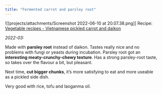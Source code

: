 ```yaml
---
title: "Fermented carrot and parsley root"
---
```


![[projects/attachments/Screenshot 2022-06-10 at 20.07.38.png]]
Recipe: [Vegetable recipes - Vietnamese pickled carrot and daikon](projects/fermentation/Vegetable%20recipes.md#Vietnamese%20pickled%20carrot%20and%20daikon)

_2022-03:_

Made with **parsley root** instead of daikon. 
Tastes really nice and no problems with fungi or yeasts during incubation. Parsley root got an **interesting meaty-crunchy-chewy texture**. Has a strong parsley-root taste, so takes over the flavour a bit, but pleasant. 

Next time, **cut bigger chunks**, it’s more satisfying to eat and more useable as a pickled side dish.

Very good with rice, tofu and laoganma oil. 


